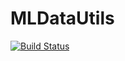 # MLDataUtils

[![Build Status](https://travis-ci.org/Evizero/MLDataUtils.jl.svg?branch=master)](https://travis-ci.org/Evizero/MLDataUtils.jl)
